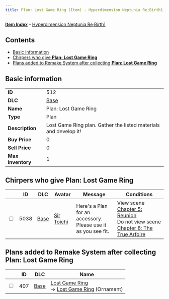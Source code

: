 ```yaml
---
title: Plan: Lost Game Ring (Item) - Hyperdimension Neptunia Re;Birth1
---
```


[**Item Index**](/neptunia/rb1/item/index.html) - [Hyperdimension Neptunia Re;Birth1](/neptunia/rb1)

## Contents

- [Basic information](#basic-information)
- [Chirpers who give **Plan: Lost Game Ring**](#chirpers-who-give-plan-lost-game-ring)
- [Plans added to Remake System after collecting **Plan: Lost Game Ring**](#plans-added-to-remake-system-after-collecting-plan-lost-game-ring)

## Basic information

|   |   |
| -- | -- |
| **ID** | 512 |
| **DLC** | [Base](/neptunia/rb1/dlc/1-base.html) |
| **Name** | Plan: Lost Game Ring |
| **Type** | Plan |
| **Description** | Lost Game Ring plan. Gather the listed materials and develop it! |
| **Buy Price** | 0 |
| **Sell Price** | 0 |
| **Max inventory** | 1 |


## Chirpers who give **Plan: Lost Game Ring**

|    | ID | DLC | Avatar | Message | Conditions |
| -- | -- | --- | ------ | ------- | ---------- |
| <input type="checkbox" id="rb1-chirper-event-1-5038" class="trackbox" /> | 5038 | [Base](/neptunia/rb1/dlc/1-base.html) | [Sir Toichi](/neptunia/rb1/undefined/1-220-sir-toichi.html) | Here's a Plan for an accessory.<br />Please use it as you see fit. | View scene [Chapter 5: Reunion](/neptunia/rb1/scene/1-503-chapter-5-reunion.html)<br />Do not view scene [Chapter 8: The True Arfoire](/neptunia/rb1/scene/1-807-chapter-8-the-true-arfoire.html) |


## Plans added to Remake System after collecting **Plan: Lost Game Ring**

|    | ID | DLC | Name |
| -- | -- | --- | ---- |
| <input type="checkbox" id="rb1-remake-1-407" class="trackbox" /> | 407 | [Base](/neptunia/rb1/dlc/1-base.html) | [Lost Game Ring](/neptunia/rb1/remake/1-407-lost-game-ring.html)<br /> → [Lost Game Ring](/neptunia/rb1/item/1-2733-lost-game-ring.html) (Ornament) |
